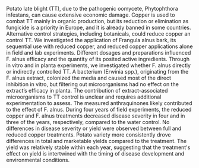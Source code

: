 Potato late blight (TT), due to the pathogenic oomycete, Phytophthora infestans, can cause
extensive economic damage. Copper is used to combat TT mainly in organic production, but its
reduction or elimination as fungicide is a priority in Europe, and it is already banned in
some countries. Alternative control strategies, including botanicals, could reduce copper an
control TT. We investigated the application of Frangula alnus bark, its sequential use with
reduced copper, and reduced copper applications alone in field and lab experiments. Different
dosages and preparations influenced F. alnus efficacy and the quantity of its posited active
ingredients. Through in vitro and in planta experiments, we investigated whether F. alnus
directly or indirectly controlled TT. A bacterium (Erwinia spp.), originating from the F. alnus
extract, colonized the media and caused most of the direct inhibition in vitro, but filtering out
microorganisms had no effect on the extract’s efficacy in planta. The contribution of
extract-associated microorganisms to TT control is unclear and requires additional
experimentation to assess. The measured anthraquinones likely contributed to the effect
of F. alnus. During four years of field experiments, the reduced copper and F. alnus treatments
decreased disease severity in four and in three of the years, respectively, compared to the water
control. No differences in disease severity or yield were observed between full and reduced
copper treatments. Potato variety more consistently drove differences in total and marketable
yields compared to the treatment. The yield was relatively stable within each year, suggesting
that the treatment's effect on yield is intertwined with the timing of disease development
and environmental conditions.
